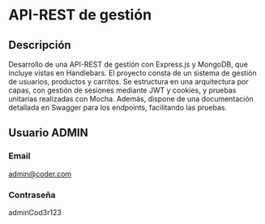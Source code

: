 # API-REST de gestión

## Descripción

Desarrollo de una API-REST de gestión con Express.js y MongoDB, que incluye vistas en Handlebars. El proyecto consta de un sistema de gestión de usuarios, productos y carritos. Se estructura en una arquitectura por capas, con gestión de sesiones mediante JWT y cookies, y pruebas unitarias realizadas con Mocha. Además, dispone de una documentación detallada en Swagger para los endpoints, facilitando las pruebas.

## Usuario ADMIN

### Email

admin@coder.com

### Contraseña

adminCod3r123
